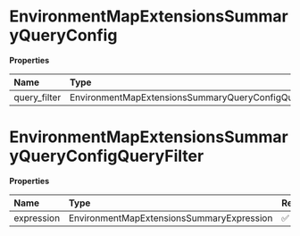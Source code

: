 # EnvironmentMapExtensionsSummaryQueryConfig

**Properties**

| Name         | Type                                                  | Required | Description |
| :----------- | :---------------------------------------------------- | :------- | :---------- |
| query_filter | EnvironmentMapExtensionsSummaryQueryConfigQueryFilter | ✅       |             |

# EnvironmentMapExtensionsSummaryQueryConfigQueryFilter

**Properties**

| Name       | Type                                      | Required | Description |
| :--------- | :---------------------------------------- | :------- | :---------- |
| expression | EnvironmentMapExtensionsSummaryExpression | ✅       |             |

